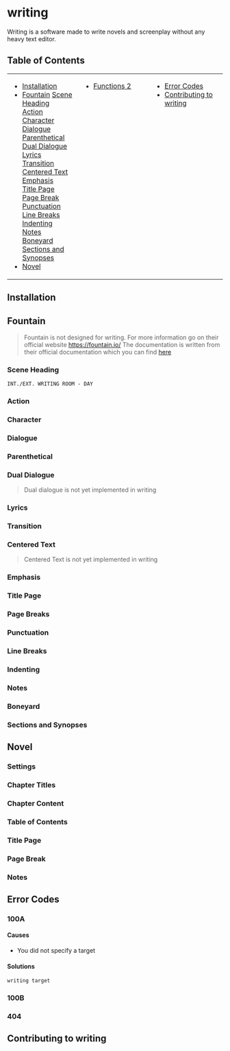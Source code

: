# writing
Writing is a software made to write novels and screenplay without any heavy text editor.

## Table of Contents
<table>
    <tr><td width=33% valign=top>

* [Installation](#Installation)
* [Fountain](#Fountain)
        [Scene Heading](#Scene-Heading)<br>
        [Action](#Action)<br>
        [Character](#Character)<br>
        [Dialogue](#Dialogue)<br>
        [Parenthetical](#Parenthetical)<br>
        [Dual Dialogue](#Dual-Dialogue)<br>
        [Lyrics](#Lyrics)<br>
        [Transition](#Transition)<br>
        [Centered Text](#Centered-Text)<br>
        [Emphasis](#Emphasis)<br>
        [Title Page](#Title-Page)<br>
        [Page Break](#Page-Breaks)<br>
        [Punctuation](#Punctuation)<br>
        [Line Breaks](#Line-Breaks)<br>
        [Indenting](#Indenting)<br>
        [Notes](#Notes)<br>
        [Boneyard](#Boneyard)<br>
        [Sections and Synopses](#Sections-and-Synopses)<br>
* [Novel](#Basics-of-Novel)

</td><td width=33% valign=top>

* [Functions 2](#functions-2)

</td><td valign=top>

* [Error Codes](#Error-Codes)
* [Contributing to writing](#Contributing-to-writing)

</td></tr>
</table>

## Installation

## Fountain
> Fountain is not designed for writing. For more information go on their official website https://fountain.io/
> The documentation is written from their official documentation which you can find [here](https://fountain.io/syntax#section-slug)
### Scene Heading
```
INT./EXT. WRITING ROOM - DAY
```
### Action
### Character
### Dialogue
### Parenthetical
### Dual Dialogue
> Dual dialogue is not yet implemented in writing
### Lyrics
### Transition
### Centered Text
> Centered Text is not yet implemented in writing
### Emphasis
### Title Page
### Page Breaks
### Punctuation
### Line Breaks
### Indenting
### Notes
### Boneyard
### Sections and Synopses
<!-- ### Error Handling -->

## Novel
### Settings
### Chapter Titles
### Chapter Content
### Table of Contents
### Title Page
### Page Break
### Notes

## Error Codes
### 100A
#### Causes
- You did not specify a target

#### Solutions
```
writing target
```

### 100B

### 404

## Contributing to writing
